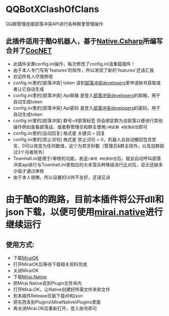 # QQBotXClashOfClans
QQ群管理连接部落冲突API进行各种群里管理操作
## 此插件适用于酷Q机器人，基于[Native.Csharp](https://github.com/Jie2GG/Native.Csharp.Frame)所编写合并了[CocNET](https://github.com/smietanka/CocNET)
* 此插件全靠config.ini操作，每次修改了config.ini请重载插件！
* 由于本人专门写有'features'的软件，所以发现了新的'features'还请汇报
* 欢迎所有人尽情修改
* config.ini里的[部落冲突] token 请到[部落冲突developers](https://developer.clashofclans.com/#/)里申请账号获取或者让它自动生成
* config.ini里的[部落冲突] Api邮箱 是登入[部落冲突developers](https://developer.clashofclans.com/#/)的邮箱，用于自动生成token
* config.ini里的[部落冲突] Api密码 是登入[部落冲突developers](https://developer.clashofclans.com/#/)的密码，用于自动生成token
* config.ini里的[部落冲突] 群号=#部落标签 将会绑定群为该部落以便进行其他操作例如查看部落战，或者群管理员和群主使用`/绑定群 #部落标签`即可
* config.ini里的[自动回复] 格式是 关键词 = 回复
* config.ini里的[禁止词句] 格式是 禁止词句 = 0，机器人会自动撤回包含禁言，0可以改变为任何数值，这个为禁言秒数（管理员&群主除外，以及加群超过3个月者除外）
* Townhall.ini是用于/审核的功能，发送`/审核 #玩家标签`后，就会自动呼叫部落冲突api进行与Townhall.ini里相应的大本营兵种等级进行比对后，显示还缺多少级才通过审核
* 由于本人很懒，所以设置的UI并不友好，还请见谅

# 由于酷Q的跑路，目前本插件将公开dll和json下载，以便可使用[mirai.native](https://github.com/iTXTech/mirai-native)进行继续运行
## 使用方式: 
* 下载[MiraiOK](http://t.imlxy.net:64724/mirai/MiraiOK/miraiOK_windows-386.exe)
* 打开MiraiOK后等待下载相关资料完成
* 关闭MiraiOK
* 下载[Mirai.Native](https://github.com/iTXTech/mirai-native/releases/tag/v1.8.6)
* 把Mirai.Native丢到Plugin文件夹内
* 打开Mirai.OK，让Native创建好所需文件夹和文件
* 到本插件Release页面下载dll和json
* 把东西丢到Plugins\MiraiNative\Plugins里面
* 再关闭Mirai.OK后重新打开，登入账号即可
